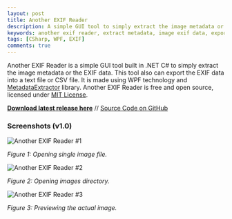 ```yaml
---
layout: post
title: Another EXIF Reader
description: A simple GUI tool to simply extract the image metadata or the EXIF data. Coded in .NET C# using MetadataExtractor library.
keywords: another exif reader, extract metadata, image exif data, export exif data, image preview
tags: [CSharp, WPF, EXIF]
comments: true
---
```


Another EXIF Reader is a simple GUI tool built in .NET C# to simply extract the image metadata or the EXIF data. This tool also can export the EXIF data into a text file or CSV file. It is made using WPF technology and [MetadataExtractor](https://github.com/drewnoakes/metadata-extractor-dotnet) library. Another EXIF Reader is free and open source, licensed under [MIT License](https://github.com/heiswayi/another-exif-reader/blob/master/LICENSE.md).

[**Download latest release here**](https://github.com/heiswayi/another-exif-reader/releases) // [Source Code on GitHub](https://github.com/heiswayi/another-exif-reader)

### Screenshots (v1.0)

![Another EXIF Reader #1](http://i.imgur.com/lJAzRjk.png)

_Figure 1: Opening single image file._

![Another EXIF Reader #2](http://i.imgur.com/D3wS4p1.png)

_Figure 2: Opening images directory._

![Another EXIF Reader #3](http://i.imgur.com/LvohNmr.png)

_Figure 3: Previewing the actual image._

